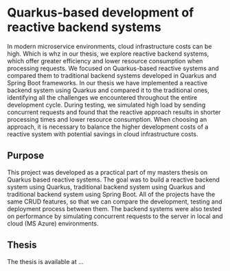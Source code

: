 # Quarkus-based development of reactive backend systems

In modern microservice environments, cloud infrastructure costs can be high. Which is whz in our thesis, we explore reactive backend systems, which offer greater efficiency and lower resource consumption when processing requests. We focused on Quarkus-based reactive systems and compared them to traditional backend systems developed in Quarkus and Spring Boot frameworks.
In our thesis we have implemented a reactive backend system using Quarkus and compared it to the traditional ones, identifying all the challenges we encountered throughout the entire development cycle. During testing, we simulated high load by sending concurrent requests and found that the reactive approach results in shorter processing times and lower resource consumption. When choosing an approach, it is necessary to balance the higher development costs of a reactive system with potential savings in cloud infrastructure costs.

## Purpose

This project was developed as a practical part of my masters thesis on Quarkus based reactive systems. The goal was to build a reactive backend system using Quarkus, traditional backend system using Quarkus and traditional backend system using Spring Boot.
All of the projects have the same CRUD features, so that we can compare the development, testing and deployment process between them. The backend systems were also tested on performance by simulating concurrent requests to the server in local and cloud (MS Azure) environments.

## Thesis

The thesis is available at ...
